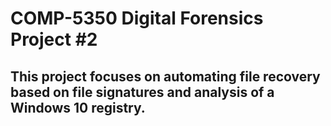 # COMP-5350 Digital Forensics Project #2 #
## This project focuses on automating file recovery based on file signatures and analysis of a Windows 10 registry. ## 

